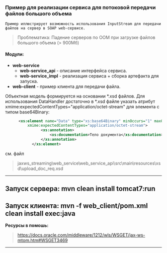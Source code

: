 ### Пример для реализации сервиса для потоковой передачи файлов большого объема

    Пример иллюстрирует возможность использования InputStream для передачи файлов на сервер в SOAP web-сервисе.
  
  >Проблематика:    Падение серверов по OOM при загрузке файлов большого объема (> 900Мб)

#### Модули:

+  **web-service** 
    + **web-service_api** - описание интерфейса сервиса.
    + **web-service_impl** - реализация  сервиса + сборка  артефакта для запуска.
+ **web-client** - пример клиента для передачи файла.

Объектная модель формируется на основании *.xsd файлов.
Для использования DataHandler достаточно  в *.xsd файле указать атрибут xmime:expectedContentTypes="application/octet-stream" 
 для элемента с типом base64Binary:

``` xml
      <xs:element name="Data" type="xs:base64Binary" minOccurs="1" maxOccurs="1"
          xmime:expectedContentTypes="application/octet-stream">
				<xs:annotation>
					<xs:documentation>Тело документа</xs:documentation>
				</xs:annotation>
			</xs:element>
```
см. файл 
>jaxws_streaming\web_service\web_service_api\src\main\resources\xsd\upload_doc_req.xsd

----
**Запуск сервера:** 
    mvn clean install tomcat7:run
----
**Запуск клиента:** 
    mvn -f web_client/pom.xml clean install exec:java
----

**Ресурсы в помошь:**
> https://docs.oracle.com/middleware/1212/wls/WSGET/jax-ws-mtom.htm#WSGET3469

----